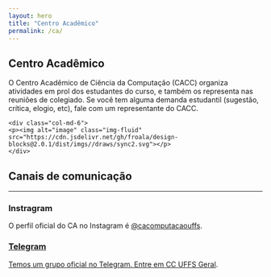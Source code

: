 ```yaml
---
layout: hero
title: "Centro Acadêmico"
permalink: /ca/
---
```


<div class="row align-items-center pt-2 pt-lg-5">
    <div class="col-md-6">
    <h2>Centro Acadêmico</h2>
    <p class="lead">O Centro Acadêmico de Ciência da Computação (CACC) organiza atividades em prol dos estudantes do curso, e também os representa nas reuniões de colegiado. Se você tem alguma demanda estudantil (sugestão, crítica, elogio, etc), fale com um representante do CACC.</p>
    </div>

    <div class="col-md-6">
    <p><img alt="image" class="img-fluid" src="https://cdn.jsdelivr.net/gh/froala/design-blocks@2.0.1/dist/imgs//draws/sync2.svg"></p>
    </div>
</div>


## Canais de comunicação

---

<div class="row breath-top">
  <div class="col-1 text-right">
      <a href="https://www.instagram.com/cacomputacaouffs/" target="_blank"><i class="fa fa-instagram fa-3x"></i></a>
  </div>
  <div class="col-11">
    <h3>Instragram</h3>
    <p>O perfil oficial do CA no Instagram é <a href="https://www.instagram.com/cacomputacaouffs/" target="_blank">@cacomputacaouffs</a>.</p> 
  </div>
</div>

<div class="row">
  <div class="col-1 text-right">
      <a href="https://telegram.me/ccuffs" 
      target="_blank"><i class="fa fa-paper-plane-o fa-3x"></i>
  </div>
  <div class="col-11">
    <h3>Telegram</h3>
    <p>Temos um grupo oficial no Telegram. Entre em <a href="https://telegram.me/ccuffs" target="_blank">CC UFFS Geral</a>.</p> 
  </div>
</div>